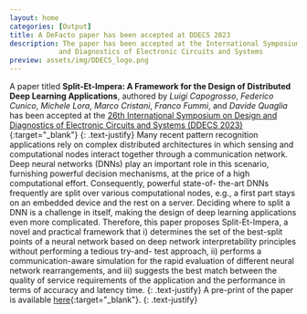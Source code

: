 ```yaml
---
layout: home
categories: [Output]
title: A DeFacto paper has been accepted at DDECS 2023
description: The paper has been accepted at the International Symposium on Design
            and Diagnostics of Electronic Circuits and Systems
preview: assets/img/DDECS_logo.png
---
```


A paper titled **Split-Et-Impera: A Framework for the Design of
Distributed Deep Learning Applications**,
authored by *Luigi Capogrosso*, *Federico Cunico*, *Michele Lora*, *Marco
Cristani*, *Franco Fummi*, and *Davide Quaglia*
has been accepted at the
[26th International Symposium on Design and Diagnostics of Electronic Circuits and Systems 
(DDECS 2023)](https://ddecs2023.taltech.ee/){:target="_blank"}
{: .text-justify}
Many recent pattern recognition applications rely on
complex distributed architectures in which sensing and computational nodes 
interact together through a communication network.
Deep neural networks (DNNs) play an important role in this
scenario, furnishing powerful decision mechanisms, at the price
of a high computational effort. Consequently, powerful state-of-
the-art DNNs frequently are split over various computational
nodes, e.g., a first part stays on an embedded device and the
rest on a server. Deciding where to split a DNN is a challenge
in itself, making the design of deep learning applications even
more complicated. Therefore, this paper proposes Split-Et-Impera, a novel
and practical framework that i) determines the set of the
best-split points of a neural network based on deep network
interpretability principles without performing a tedious try-and-
test approach, ii) performs a communication-aware simulation for
the rapid evaluation of different neural network rearrangements,
and iii) suggests the best match between the quality of service
requirements of the application and the performance in terms of
accuracy and latency time.
{: .text-justify}
A pre-print of the paper is available [here](https://arxiv.org/abs/2303.12524){:target="_blank"}.
{: .text-justify}

